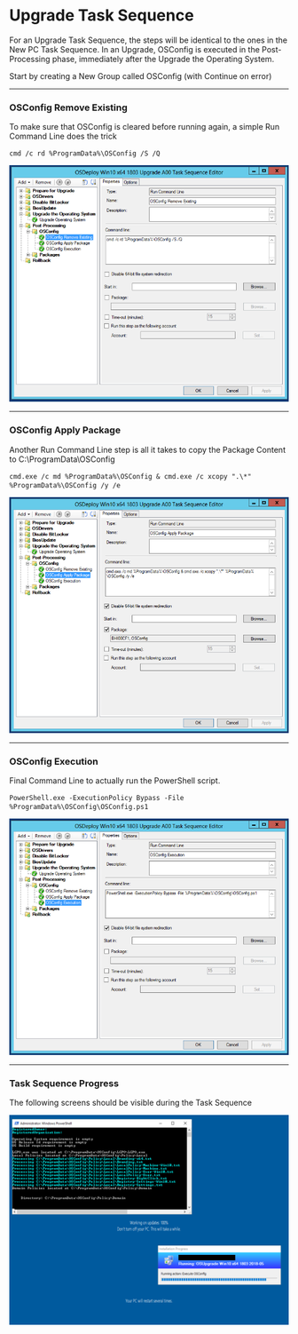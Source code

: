 # Upgrade Task Sequence

For an Upgrade Task Sequence, the steps will be identical to the ones in the New PC Task Sequence.  In an Upgrade, OSConfig is executed in the Post-Processing phase, immediately after the Upgrade the Operating System.

Start by creating a New Group called OSConfig \(with Continue on error\)

---

### OSConfig Remove Existing

To make sure that OSConfig is cleared before running again, a simple Run Command Line does the trick

```
cmd /c rd %ProgramData%\OSConfig /S /Q
```

![](/assets/2018-05-31_12-50-24.png)

---

### OSConfig Apply Package

Another Run Command Line step is all it takes to copy the Package Content to C:\ProgramData\OSConfig

```
cmd.exe /c md %ProgramData%\OSConfig & cmd.exe /c xcopy ".\*" %ProgramData%\OSConfig /y /e
```

![](/assets/2018-05-31_12-51-00.png)

---

### OSConfig Execution

Final Command Line to actually run the PowerShell script.

```
PowerShell.exe -ExecutionPolicy Bypass -File %ProgramData%\OSConfig\OSConfig.ps1
```

![](/assets/2018-05-31_12-51-41.png)

---

### Task Sequence Progress

The following screens should be visible during the Task Sequence

![](/assets/2018-05-31_11-21-23.png)







